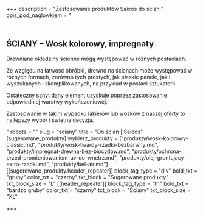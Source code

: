 +++
description = "Zastosowanie produktów Saicos do ścian "
opis_pod_naglowkiem = "<h2><br>ŚCIANY – Wosk kolorowy, impregnaty</h2><p>Drewniane okładziny ścienne mogą występować w różnych postaciach.</p><p>Ze względu na łatwość obróbki, drewno na ścianach może występować w różnych formach, zarówno tych prostych, jak płaskie panele, jak i wyszukanych i skomplikowanych, na przykład w postaci sztukaterii.</p><p>Ostateczny sznyt dany element uzyskuje poprzez zastosowanie odpowiedniej warstwy wykończeniowej.</p><p>Zastosowanie w takim wypadku lakierów lub wosków z naszej oferty to najlepszy wybór i świetna decyzja.</p>"
robots = ""
slug = "sciany"
title = "Do ścian | Saicos"
[sugerowane_produkty]
wybierz_produkty = ["produkty/wosk-kolorowy-classic.md", "produkty/wosk-twardy-rzadki-bezbarwny.md", "produkty/impregnat-drewna-bez-biocydow.md", "produkty/ochrona-przed-promieniowaniem-uv-do-wnetrz.md", "produkty/olej-gruntujacy-extra-rzadki.md", "produkty/bel-air.md"]
[[sugerowane_produkty.header_repeater]]
block_tag_type = "div"
bold_txt = "gruby"
color_txt = "czarny"
txt_block = "Sugerowane produkty"
txt_block_size = "L"
[[header_repeater]]
block_tag_type = "h1"
bold_txt = "bardzo gruby"
color_txt = "czarny"
txt_block = "Ściany"
txt_block_size = "XL"

+++
